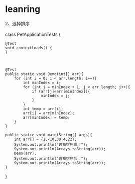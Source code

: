 # leanring
2、选择排序
<br/>
<br/>
class PetApplicationTests {

    @Test
    void contextLoads() {
    }



    @Test
    public static void Demo(int[] arr){
        for (int i = 0; i < arr.length; i++){
            int minIndex = i;
            for (int j = minIndex + 1; j < arr.length; j++){
                if (arr[j]<arr[minIndex]){
                    minIndex = j;
                }
            }
            int temp = arr[i];
            arr[i] = arr[minIndex];
            arr[minIndex] = temp;
        }
    }

    public static void main(String[] args){
        int arr[] = {1,-10,30,4,22};
        System.out.println("选择排序前：");
        System.out.println(Arrays.toString(arr));
        Demo(arr);
        System.out.println("选择排序后：");
        System.out.println(Arrays.toString(arr));
    }
}
